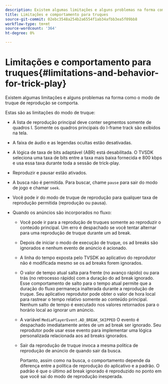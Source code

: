 ```yaml
---
description: Existem algumas limitações e alguns problemas na forma como o modo de truque de reprodução se comporta.
title: Limitações e comportamento para truques
source-git-commit: 02ebc3548a254b2a6554f1ab34afbb3ea5f09bb8
workflow-type: tm+mt
source-wordcount: '364'
ht-degree: 0%

---
```


# Limitações e comportamento para truques{#limitations-and-behavior-for-trick-play}

Existem algumas limitações e alguns problemas na forma como o modo de truque de reprodução se comporta.

<!--<a id="section_8B88E281A0FA4661B4C2C70A0ABED57C"></a>-->

Estas são as limitações do modo de truque:

* A lista de reprodução principal deve conter segmentos somente de quadros I. Somente os quadros principais do I-frame track são exibidos na tela.
* A faixa de áudio e as legendas ocultas estão desativadas.
* A lógica de taxa de bits adaptável (ABR) está desabilitada. O TVSDK seleciona uma taxa de bits entre a taxa mais baixa fornecida e 800 kbps e usa essa taxa durante toda a sessão de trick-play.
* Reproduzir e pausar estão ativados.
* A busca não é permitida. Para buscar, chame `pause` para sair do modo de jogo e chamar `seek`.

* Você pode ir do modo de truque de reprodução para qualquer taxa de reprodução permitida (reprodução ou pausa).
* Quando os anúncios são incorporados no fluxo:

   * Você pode ir para a reprodução de truques somente ao reproduzir o conteúdo principal. Um erro é despachado se você tentar alternar para uma reprodução de truque durante um ad break.
   * Depois de iniciar o modo de execução de truque, os ad breaks são ignorados e nenhum evento de anúncio é acionado.
   * A linha do tempo exposta pelo TVSDK ao aplicativo do reprodutor não é modificada mesmo se os ad breaks forem ignorados.
   * O valor de tempo atual salta para frente (no avanço rápido) ou para trás (no retrocesso rápido) com a duração do ad break ignorado. Esse comportamento de salto para o tempo atual permite que a duração do fluxo permaneça inalterada durante a reprodução de truque. Seu aplicativo reprodutor pode obter o valor de hora local para rastrear o tempo relativo somente ao conteúdo principal. Nenhum salto de tempo é executado nos valores retornados para o horário local ao ignorar um anúncio.
   * A variável `MediaPlayerEvent.AD_BREAK_SKIPPED` O evento é despachado imediatamente antes de um ad break ser ignorado. Seu reprodutor pode usar esse evento para implementar uma lógica personalizada relacionada aos ad breaks ignorados.
   * Sair da reprodução de truque invoca a mesma política de reprodução de anúncio de quando sair da busca.

     Portanto, assim como na busca, o comportamento depende da diferença entre a política de reprodução do aplicativo e a padrão. O padrão é que o último ad break ignorado é reproduzido no ponto em que você sai do modo de reprodução inesperada.

